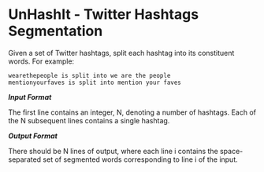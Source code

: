 # UnHashIt - Twitter Hashtags Segmentation


Given a set of Twitter hashtags, split each hashtag into its constituent words. For example:

    wearethepeople is split into we are the people
    mentionyourfaves is split into mention your faves

<em><b>Input Format</b></em>

The first line contains an integer, N, denoting a number of hashtags.
Each of the N subsequent lines contains a single hashtag. 

<em><b>Output Format</b></em>

There should be N lines of output, where each line i contains the space-separated set of segmented words corresponding to line i of the input.
